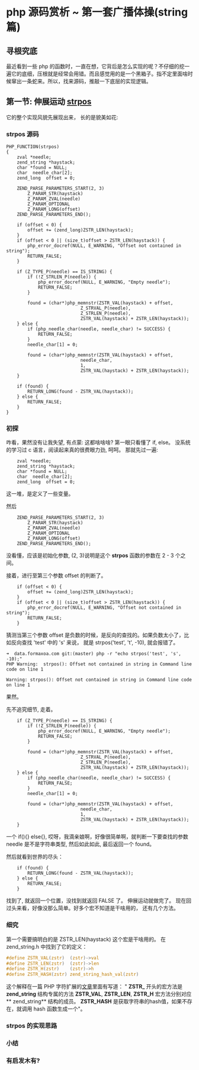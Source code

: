 # php 源码赏析 ~ 第一套广播体操(string 篇)

## 寻根究底
最近看到一些 php 的函数时，一直在想，它背后是怎么实现的呢？不仔细的挖一遍它的底细，压根就是经常会用错。而且感觉用的是一个黑箱子。指不定里面啥时候窜出一条蛇来。所以，找来源码，推敲一下底层的实现逻辑。
## 第一节: 伸展运动 [strpos](https://github.com/php/php-src/blob/master/ext/standard/string.c) 

它的整个实现风貌先展现出来， 长的是貌美如花: 

### strpos 源码

```
PHP_FUNCTION(strpos)
{
	zval *needle;
	zend_string *haystack;
	char *found = NULL;
	char  needle_char[2];
	zend_long  offset = 0;

	ZEND_PARSE_PARAMETERS_START(2, 3)
		Z_PARAM_STR(haystack)
		Z_PARAM_ZVAL(needle)
		Z_PARAM_OPTIONAL
		Z_PARAM_LONG(offset)
	ZEND_PARSE_PARAMETERS_END();

	if (offset < 0) {
		offset += (zend_long)ZSTR_LEN(haystack);
	}
	if (offset < 0 || (size_t)offset > ZSTR_LEN(haystack)) {
		php_error_docref(NULL, E_WARNING, "Offset not contained in string");
		RETURN_FALSE;
	}

	if (Z_TYPE_P(needle) == IS_STRING) {
		if (!Z_STRLEN_P(needle)) {
			php_error_docref(NULL, E_WARNING, "Empty needle");
			RETURN_FALSE;
		}

		found = (char*)php_memnstr(ZSTR_VAL(haystack) + offset,
			                Z_STRVAL_P(needle),
			                Z_STRLEN_P(needle),
			                ZSTR_VAL(haystack) + ZSTR_LEN(haystack));
	} else {
		if (php_needle_char(needle, needle_char) != SUCCESS) {
			RETURN_FALSE;
		}
		needle_char[1] = 0;

		found = (char*)php_memnstr(ZSTR_VAL(haystack) + offset,
							needle_char,
							1,
		                    ZSTR_VAL(haystack) + ZSTR_LEN(haystack));
	}

	if (found) {
		RETURN_LONG(found - ZSTR_VAL(haystack));
	} else {
		RETURN_FALSE;
	}
}
```

### 初探
咋看，果然没有让我失望, 有点蒙: 这都啥啥啥? 第一眼只看懂了 if, else。 没系统的学习过 c 语言，阅读起来真的很费眼力劲, 呵呵。
那就先过一遍: 

```
	zval *needle;
	zend_string *haystack;
	char *found = NULL;
	char  needle_char[2];
	zend_long  offset = 0;
```
这一堆，是定义了一些变量。

然后
```
	ZEND_PARSE_PARAMETERS_START(2, 3)
		Z_PARAM_STR(haystack)
		Z_PARAM_ZVAL(needle)
		Z_PARAM_OPTIONAL
		Z_PARAM_LONG(offset)
	ZEND_PARSE_PARAMETERS_END();
```
没看懂，应该是初始化参数, (2, 3)说明是这个 **strpos** 函数的参数在 2 - 3 个之间。

接着，进行至第三个参数 offset 的判断了。

```
	if (offset < 0) {
		offset += (zend_long)ZSTR_LEN(haystack);
	}
	if (offset < 0 || (size_t)offset > ZSTR_LEN(haystack)) {
		php_error_docref(NULL, E_WARNING, "Offset not contained in string");
		RETURN_FALSE;
	}
```

猜测当第三个参数 offset 是负数的时候，是反向的查找的。如果负数太小了，比如反向查找 'test' 中的 's' 来说， 就是 strpos('test', 't', -10), 就会报错了。 

```
➜  data.formaxoa.com git:(master) php -r "echo strpos('test', 's', -10);"
PHP Warning:  strpos(): Offset not contained in string in Command line code on line 1

Warning: strpos(): Offset not contained in string in Command line code on line 1
```

果然。

先不追究细节, 走着。

```
	if (Z_TYPE_P(needle) == IS_STRING) {
		if (!Z_STRLEN_P(needle)) {
			php_error_docref(NULL, E_WARNING, "Empty needle");
			RETURN_FALSE;
		}

		found = (char*)php_memnstr(ZSTR_VAL(haystack) + offset,
			                Z_STRVAL_P(needle),
			                Z_STRLEN_P(needle),
			                ZSTR_VAL(haystack) + ZSTR_LEN(haystack));
	} else {
		if (php_needle_char(needle, needle_char) != SUCCESS) {
			RETURN_FALSE;
		}
		needle_char[1] = 0;

		found = (char*)php_memnstr(ZSTR_VAL(haystack) + offset,
							needle_char,
							1,
		                    ZSTR_VAL(haystack) + ZSTR_LEN(haystack));
	}
```

一个 if(){} else{}, 哎呀，我滴亲娘啊，好像很简单啊，就判断一下要查找的参数 needle 是不是字符串类型, 然后如此如此, 最后返回一个 found。

然后就看到世界的尽头： 

```
	if (found) {
		RETURN_LONG(found - ZSTR_VAL(haystack));
	} else {
		RETURN_FALSE;
	}
```
找到了, 就返回一个位置，没找到就返回 FALSE 了。
伸展运动就做完了。
现在回过头来看，好像没那么简单。好多个宏不知道是干啥用的， 还有几个方法。

### 细究
第一个需要搞明白的是 ZSTR_LEN(haystack) 这个宏是干啥用的。  在 zend_string.h 中找到了它的定义： 

```c
#define ZSTR_VAL(zstr)  (zstr)->val
#define ZSTR_LEN(zstr)  (zstr)->len
#define ZSTR_H(zstr)    (zstr)->h
#define ZSTR_HASH(zstr) zend_string_hash_val(zstr)
```

这个解释在一篇 PHP 字符扩展的[文章](https://juejin.im/entry/583e8f36ac502e006c3605ee)里面有写道：
" **ZSTR_** 开头的宏方法是 **zend_string** 结构专属的方法 **ZSTR_VAL**, **ZSTR_LEN**, **ZSTR_H** 宏方法分别对应 ** zend_string** 结构的成员。
**ZSTR_HASH** 是获取字符串的hash值，如果不存在，就调用 hash 函数生成一个"。

 
### strpos 的实现思路
### 小结
### 有启发木有?




